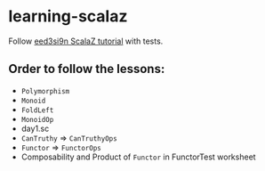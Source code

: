 # learning-scalaz
Follow [eed3si9n ScalaZ tutorial](http://eed3si9n.com/learning-scalaz/) with tests.

## Order to follow the lessons:

- `Polymorphism`
- `Monoid`
- `FoldLeft`
- `MonoidOp`
- day1.sc
- `CanTruthy` => `CanTruthyOps`
- `Functor` => `FunctorOps`
- Composability and Product of `Functor` in FunctorTest worksheet
